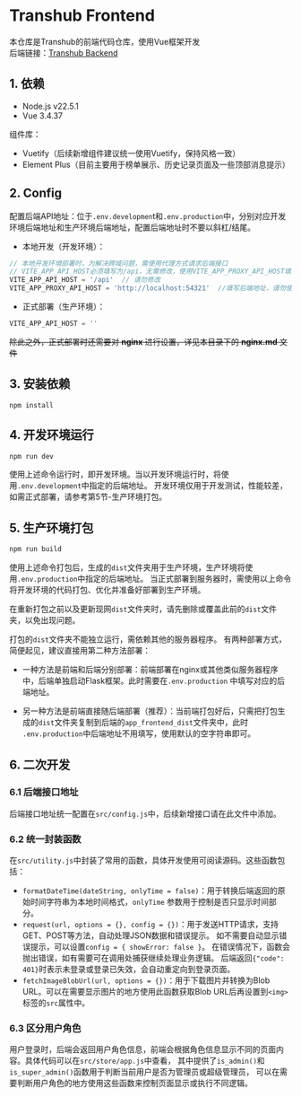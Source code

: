 # Transhub Frontend

本仓库是Transhub的前端代码仓库，使用Vue框架开发  
后端链接：[Transhub Backend](https://github.com/litonglab/transhub_backend)

## 1. 依赖

- Node.js v22.5.1
- Vue 3.4.37

组件库：

- Vuetify（后续新增组件建议统一使用Vuetify，保持风格一致）
- Element Plus（目前主要用于榜单展示、历史记录页面及一些顶部消息提示）

## 2. Config

配置后端API地址：位于`.env.developmen`t和`.env.production`中，分别对应开发环境后端地址和生产环境后端地址，配置后端地址时不要以斜杠/结尾。

- 本地开发（开发环境）：

```javascript
// 本地开发环境部署时，为解决跨域问题，需使用代理方式请求后端接口
// VITE_APP_API_HOST必须填写为/api，无需修改，使用VITE_APP_PROXY_API_HOST填写后端地址
VITE_APP_API_HOST = '/api'  // 请勿修改
VITE_APP_PROXY_API_HOST = 'http://localhost:54321'  //填写后端地址，请勿使用斜杠/结尾
```

- 正式部署（生产环境）：

```javascript
VITE_APP_API_HOST = ''
```

~~除此之外，正式部署时还需要对 **nginx** 进行设置，详见本目录下的 **nginx.md** 文件~~

## 3. 安装依赖

```
npm install
```

## 4. 开发环境运行

```bash
npm run dev
```

使用上述命令运行时，即开发环境。当以开发环境运行时，将使用`.env.development`中指定的后端地址。
开发环境仅用于开发测试，性能较差，如需正式部署，请参考第5节-生产环境打包。

## 5. 生产环境打包

```bash
npm run build
```

使用上述命令打包后，生成的`dist`文件夹用于生产环境，生产环境将使用`.env.production`中指定的后端地址。
当正式部署到服务器时，需使用以上命令将开发环境的代码打包、优化并准备好部署到生产环境。

在重新打包之前以及更新现网`dist`文件夹时，请先删除或覆盖此前的`dist`文件夹，以免出现问题。

打包的`dist`文件夹不能独立运行，需依赖其他的服务器程序。
有两种部署方式，简便起见，建议直接用第二种方法部署：

- 一种方法是前端和后端分别部署：前端部署在nginx或其他类似服务器程序中，后端单独启动Flask框架。此时需要在`.env.production`
  中填写对应的后端地址。

- 另一种方法是前端直接随后端部署（推荐）：当前端打包好后，只需把打包生成的`dist`文件夹复制到后端的`app_frontend_dist`文件夹中，此时
  `.env.production`中后端地址不用填写，使用默认的空字符串即可。

## 6. 二次开发

### 6.1 后端接口地址

后端接口地址统一配置在`src/config.js`中，后续新增接口请在此文件中添加。

### 6.2 统一封装函数

在`src/utility.js`中封装了常用的函数，具体开发使用可阅读源码。这些函数包括：

- `formatDateTime(dateString, onlyTime = false)`：用于转换后端返回的原始时间字符串为本地时间格式，`onlyTime`
  参数用于控制是否只显示时间部分。
- `request(url, options = {}, config = {})`：用于发送HTTP请求，支持GET、POST等方法，自动处理JSON数据和错误提示。
  如不需要自动显示错误提示，可以设置`config = { showError: false }`。
  在错误情况下，函数会抛出错误，如有需要可在调用处捕获继续处理业务逻辑。
  后端返回`{"code": 401}`时表示未登录或登录已失效，会自动重定向到登录页面。
- `fetchImageBlobUrl(url, options = {})`：用于下载图片并转换为Blob URL。可以在需要显示图片的地方使用此函数获取Blob
  URL后再设置到`<img>`标签的`src`属性中。

### 6.3 区分用户角色

用户登录时，后端会返回用户角色信息，前端会根据角色信息显示不同的页面内容。具体代码可以在`src/store/app.js`中查看，
其中提供了`is_admin()`和`is_super_admin()`函数用于判断当前用户是否为管理员或超级管理员，
可以在需要判断用户角色的地方使用这些函数来控制页面显示或执行不同逻辑。